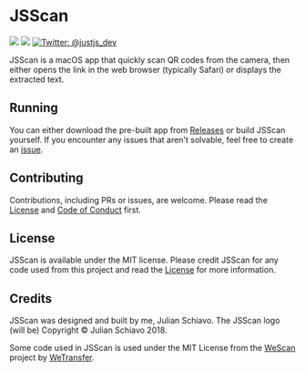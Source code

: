# JSScan
<p>
    <img src="https://img.shields.io/badge/macOS-10.12+-blue.svg" />
    <img src="https://img.shields.io/badge/Swift-4.2-brightgreen.svg" />
    <a href="https://twitter.com/justjs_dev">
        <img src="https://img.shields.io/badge/Contact-@justjs_dev-lightgrey.svg?style=flat" alt="Twitter: @justjs_dev" />
    </a>
</p>
JSScan is a macOS app that quickly scan QR codes from the camera, then either opens the link in the web browser (typically Safari) or displays the extracted text.

## Running

You can either download the pre-built app from [Releases](https://github.com/justjs/jsscan/releases) or build JSScan yourself. If you encounter any issues that aren't solvable, feel free to create an [issue](#contributing).

## Contributing

Contributions, including PRs or issues, are welcome. Please read the [License](LICENSE) and [Code of Conduct](CODE_OF_CONDUCT.md) first.

## License

JSScan is available under the MIT license. Please credit JSScan for any code used from this project and read the [License](LICENSE) for more information. 

## Credits

JSScan was designed and built by me, Julian Schiavo. The JSScan logo (will be) Copyright © Julian Schiavo 2018.

Some code used in JSScan is used under the MIT License from the [WeScan](https://github.com/wetransfer/wescan) project by [WeTransfer](https://wetransfer.com).
